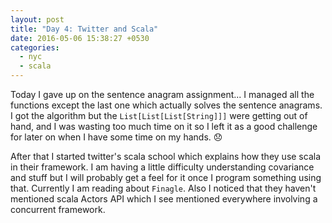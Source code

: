 ```yaml
---
layout: post
title: "Day 4: Twitter and Scala"
date: 2016-05-06 15:38:27 +0530
categories:
  - nyc
  - scala
---
```

 Today I gave up on the sentence anagram assignment... I managed all the functions except the last
 one which actually solves the sentence anagrams. I got the algorithm but the `List[List[List[String]]]` were
 getting out of hand, and I was wasting too much time on it so I left it as a good challenge for later on when I
 have some time on my hands. :disappointed: 

  After that I started twitter's scala school which explains how they use scala in their framework.
 I am having a little difficulty understanding covariance and stuff but I will probably get a feel
 for it once I program something using that. Currently I am reading about `Finagle`. Also I noticed that they haven't
mentioned scala Actors API which I see mentioned everywhere involving a concurrent framework.
